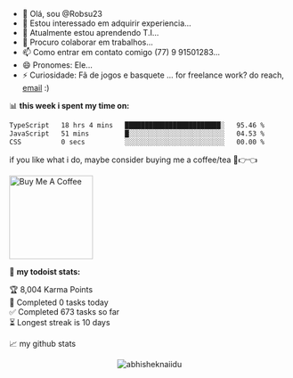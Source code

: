 
- 👋 Olá, sou @Robsu23
- 👀 Estou interessado em adquirir experiencia...
- 🌱 Atualmente estou aprendendo T.I...
- 💞️ Procuro colaborar em trabalhos...
- 📫 Como entrar em contato comigo (77) 9 91501283...
- 😄 Pronomes: Ele...
- ⚡ Curiosidade: Fã de jogos e basquete ...
for freelance work? do reach, [email](mailto:abhishknads.work@gmail.com) :)

📊 **this week i spent my time on:**
<!--START_SECTION:waka-->

```txt
TypeScript   18 hrs 4 mins   ████████████████████████░   95.46 %
JavaScript   51 mins         █░░░░░░░░░░░░░░░░░░░░░░░░   04.53 %
CSS          0 secs          ░░░░░░░░░░░░░░░░░░░░░░░░░   00.00 %
```

<!--END_SECTION:waka-->

if you like what i do, maybe consider buying me a coffee/tea 🥺👉👈

<a href="https://www.buymeacoffee.com/abhisheknaiidu" target="_blank"><img src="https://cdn.buymeacoffee.com/buttons/v2/default-red.png" alt="Buy Me A Coffee" width="150" ></a>

🚧 **my todoist stats:**
<!-- TODO-IST:START -->
🏆  8,004 Karma Points           
🌸  Completed 0 tasks today           
✅  Completed 673 tasks so far           
⏳  Longest streak is 10 days
<!-- TODO-IST:END -->


📈 my github stats

<p align="center"> <img src="https://github-readme-stats.vercel.app/api?username=abhisheknaiidu&show_icons=true&theme=gotham" alt="abhisheknaiidu" />




<!---
Robsu23/Robsu23 is a ✨ special ✨ repository because its `README.md` (this file) appears on your GitHub profile.
You can click the Preview link to take a look at your changes.
--->
